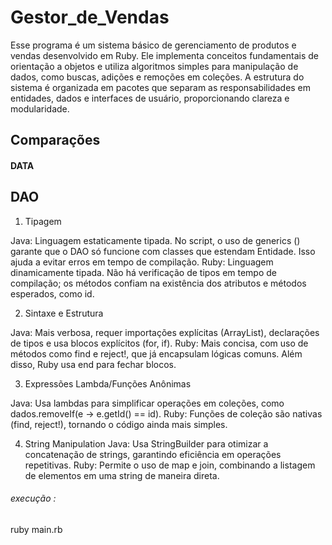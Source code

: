 # Gestor_de_Vendas
Esse programa é um sistema básico de gerenciamento de produtos e vendas desenvolvido em Ruby. Ele implementa conceitos fundamentais de orientação a objetos e utiliza algoritmos simples para manipulação de dados, como buscas, adições e remoções em coleções. A estrutura do sistema é organizada em pacotes que separam as responsabilidades em entidades, dados e interfaces de usuário, proporcionando clareza e modularidade.

## Comparações
#### DATA
## DAO

1. Tipagem

Java: Linguagem estaticamente tipada. No script, o uso de generics (<E extends Entidade>) garante que o DAO só funcione com classes que estendam Entidade. Isso ajuda a evitar erros em tempo de compilação.
Ruby: Linguagem dinamicamente tipada. Não há verificação de tipos em tempo de compilação; os métodos confiam na existência dos atributos e métodos esperados, como id.


2. Sintaxe e Estrutura

Java: Mais verbosa, requer importações explícitas (ArrayList), declarações de tipos e usa blocos explícitos (for, if).
Ruby: Mais concisa, com uso de métodos como find e reject!, que já encapsulam lógicas comuns. Além disso, Ruby usa end para fechar blocos.


3. Expressões Lambda/Funções Anônimas

Java: Usa lambdas para simplificar operações em coleções, como dados.removeIf(e -> e.getId() == id).
Ruby: Funções de coleção são nativas (find, reject!), tornando o código ainda mais simples.


4. String Manipulation
Java: Usa StringBuilder para otimizar a concatenação de strings, garantindo eficiência em operações repetitivas.
Ruby: Permite o uso de map e join, combinando a listagem de elementos em uma string de maneira direta.

###### execução :

ruby main.rb
